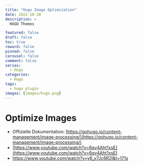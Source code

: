 ```yaml
---
title: "Hugo Image Optimization"
date: 2022-10-30
description: >
  HUGO Themes

featured: false
draft: false
toc: true
reward: false
pinned: false
carousel: false
comment: false
series:
  - Hugo
categories:
  - Hugo
tags:
  - hugo plugin
images: [images/hugo.png]
---
```


# Optimize Images

- Offizielle Dokumentation: [https://gohugo.io/content-management/image-processing/](https://gohugo.io/content-management/image-processing/)
- [https://www.youtube.com/watch?v=6qy4Aht1xsE](https://www.youtube.com/watch?v=6qy4Aht1xsE)
- https://www.youtube.com/watch?v=y6_v7Jc6R2I&t=171s
